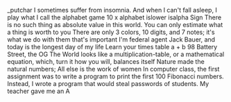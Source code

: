 _putchar
I sometimes suffer from insomnia. And when I can't fall asleep, I play what I call the alphabet game
10 x alphabet
islower
isalpha
Sign
There is no such thing as absolute value in this world. You can only estimate what a thing is worth to you
There are only 3 colors, 10 digits, and 7 notes; it's what we do with them that's important
I'm federal agent Jack Bauer, and today is the longest day of my life
Learn your times table
a + b
98 Battery Street, the OG
The World looks like a multiplication-table, or a mathematical equation, which, turn it how you will, balances itself
Nature made the natural numbers; All else is the work of women
In computer class, the first assignment was to write a program to print the first 100 Fibonacci numbers. Instead, I wrote a program that would steal passwords of students. My teacher gave me an A
